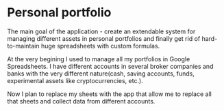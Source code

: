 # Personal portfolio

The main goal of the application - create an extendable system for managing different assets in personal portfolios and finally get rid of hard-to-maintain huge spreadsheets with custom formulas.

At the very begining I used to manage all my portfolios in Google Spreadsheets.
I have different accounts in several broker companies and banks with the very different nature(cash, saving accounts, funds, experimental assets like cryptocurrencies, etc.).

Now I plan to replace my sheets with the app that allow me to replace all that sheets and collect data from different accounts.